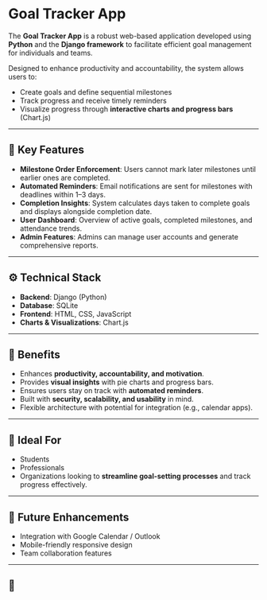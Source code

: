 # Goal Tracker App
  

The **Goal Tracker App** is a robust web-based application developed using **Python** and the **Django framework** to facilitate efficient goal management for individuals and teams.  

Designed to enhance productivity and accountability, the system allows users to:  
- Create goals and define sequential milestones  
- Track progress and receive timely reminders  
- Visualize progress through **interactive charts and progress bars** (Chart.js)  

---

## 🔑 Key Features
- **Milestone Order Enforcement**: Users cannot mark later milestones until earlier ones are completed.  
- **Automated Reminders**: Email notifications are sent for milestones with deadlines within 1–3 days.  
- **Completion Insights**: System calculates days taken to complete goals and displays alongside completion date.  
- **User Dashboard**: Overview of active goals, completed milestones, and attendance trends.  
- **Admin Features**: Admins can manage user accounts and generate comprehensive reports.  

---

## ⚙️ Technical Stack
- **Backend**: Django (Python)  
- **Database**: SQLite  
- **Frontend**: HTML, CSS, JavaScript  
- **Charts & Visualizations**: Chart.js  

---

## 🚀 Benefits
- Enhances **productivity, accountability, and motivation**.  
- Provides **visual insights** with pie charts and progress bars.  
- Ensures users stay on track with **automated reminders**.  
- Built with **security, scalability, and usability** in mind.  
- Flexible architecture with potential for integration (e.g., calendar apps).  

---

## 📌 Ideal For
- Students  
- Professionals  
- Organizations looking to **streamline goal-setting processes** and track progress effectively.  

---

## 📖 Future Enhancements
- Integration with Google Calendar / Outlook  
- Mobile-friendly responsive design  
- Team collaboration features  

---

## 📂

